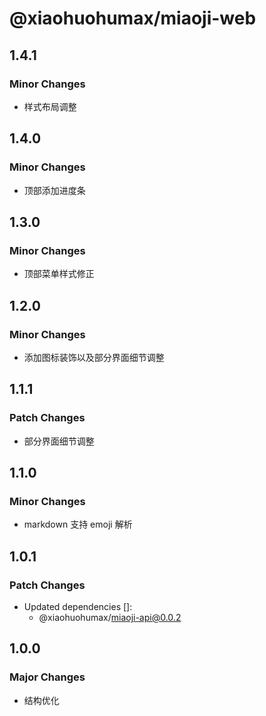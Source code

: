 # @xiaohuohumax/miaoji-web

## 1.4.1

### Minor Changes

- 样式布局调整

## 1.4.0

### Minor Changes

- 顶部添加进度条

## 1.3.0

### Minor Changes

- 顶部菜单样式修正

## 1.2.0

### Minor Changes

- 添加图标装饰以及部分界面细节调整

## 1.1.1

### Patch Changes

- 部分界面细节调整

## 1.1.0

### Minor Changes

- markdown 支持 emoji 解析

## 1.0.1

### Patch Changes

- Updated dependencies []:
  - @xiaohuohumax/miaoji-api@0.0.2

## 1.0.0

### Major Changes

- 结构优化
